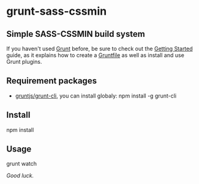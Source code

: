 # grunt-sass-cssmin
<h2>Simple SASS-CSSMIN build system</h2>

<p>If you haven't used <a href="http://gruntjs.com/">Grunt</a> before, be sure to check out the <a href="http://gruntjs.com/getting-started">Getting Started</a> guide, as it explains how to create a <a href="http://gruntjs.com/sample-gruntfile">Gruntfile</a> as well as install and use Grunt plugins.</p>

<h2>Requirement packages</h2>
<ul>
  <li><a href="https://github.com/gruntjs/grunt-cli">gruntjs/grunt-cli</a>, you can install globaly: npm install -g grunt-cli</li>
</ul>

<h2>Install</h2>
<p>npm install</p>

<h2>Usage</h2>
<p>grunt watch</p>

<i>Good luck.</i>
